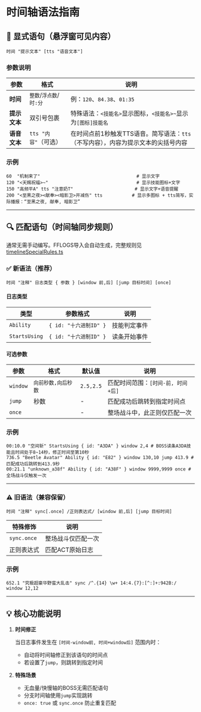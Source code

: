 # 时间轴语法指南

## 📝 显式语句（悬浮窗可见内容）

```text
时间 "提示文本" [tts "语音文本"]
```

### 参数说明

| 参数       | 格式                  | 说明                                                                 |
|------------|-----------------------|----------------------------------------------------------------------|
| **时间**   | `整数`/`浮点数`/`时:分` | 例：`120`、`84.38`、`01:35`                                         |
| **提示文本** | 双引号包裹            | 特殊语法：`<技能名>`显示图标，`<技能名>~`显示为`[图标]技能名`       |
| **语音文本**| `tts "内容"`（可选）   | 在时间点前1秒触发TTS语音。简写语法：`tts`（不写内容），内容为提示文本的尖括号内容 |

### 示例

```text
60  "机制来了"                                    # 显示文字
120 "<天赐祝福>~"                                 # 显示技能图标+文字
150 "高频平A" tts "注意奶T"                       # 显示文字+语音提醒
200 "<至黑之夜><献奉><暗影卫>开减伤" tts           # 显示多图标 + tts简写，实际播报：“至黑之夜, 献奉, 暗影卫”
```

---

## 🔍 匹配语句（时间轴同步规则）

通常无需手动编写。FFLOGS导入会自动生成，完整规则见 [timelineSpecialRules.ts](https://github.com/Souma-Sumire/ff14-overlay-vue/blob/main/src/services/timelineSpecialRules.ts)

### ✅ 新语法（推荐）

```text
时间 "注释" 日志类型 { 参数 } [window 前,后] [jump 目标时间] [once]
```

#### 日志类型

| 类型          | 参数格式                    | 说明                          |
|---------------|----------------------------|-----------------------------|
| `Ability`     | `{ id: "十六进制ID" }`      | 技能判定事件                 |
| `StartsUsing` | `{ id: "十六进制ID" }`      | 读条开始事件                 |

#### 可选参数

| 参数         | 格式              | 默认值    | 说明                                |
|--------------|-------------------|----------|-----------------------------------|
| `window`     | `向前秒数,向后秒数` | `2.5,2.5` | 匹配时间范围：`[时间-前, 时间+后]` |
| `jump`       | 秒数              | -        | 匹配成功后跳转到指定时间点         |
| `once`       |                   | -        | 整场战斗中，此正则仅匹配一次        |

### 示例

```text
00:10.0 "空间斩" StartsUsing { id: "A3DA" } window 2,4 # BOSS读条A3DA技能且时间处于8~14秒，修正时间至第10秒
736.5 "Beetle Avatar" Ability { id: "E82" } window 130,10 jump 413.9 # 匹配成功后跳转到413.9秒
00:21.1 "unknown_a38f" Ability { id: "A38F" } window 9999,9999 once # 全场战斗仅触发一次
```

---

### ⚠️ 旧语法（兼容保留）

```text
时间 "注释" sync[.once] /正则表达式/ [window 前,后] [jump 目标时间]
```

| 特殊修饰       | 说明                     |
|----------------|------------------------|
| `sync.once`    | 整场战斗仅匹配一次       |
| 正则表达式     | 匹配ACT原始日志          |

### 示例

```text
652.1 "究极超豪华野蛮大乱击" sync /^.{14} \w+ 14:4.{7}:[^:]+:942B:/ window 12,12
```

---

## 💡 核心功能说明

1. **时间修正**

   当日志事件发生在 `[时间-window前, 时间+window后]` 范围内时：
   - 自动将时间轴修正到该语句的时间点
   - 若设置了`jump`，则跳转到指定时间

2. **特殊场景**
   - 无血量/快慢轴的BOSS无需匹配语句
   - 分支时间轴使用`jump`实现跳转
   - `once: true` 或 `sync.once` 防止重复匹配

